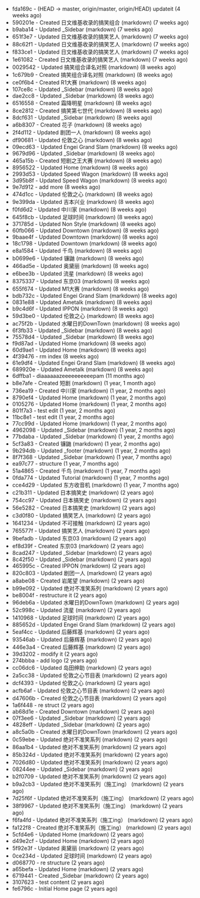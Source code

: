* fda169c - (HEAD -> master, origin/master, origin/HEAD) updateit (4 weeks ago) <tcgriffith>
* 590201e - Created 日文维基收录的搞笑组合 (markdown) (7 weeks ago) <TC>
* b9aba14 - Updated _Sidebar (markdown) (7 weeks ago) <TC>
* 651f3e7 - Updated 日文维基收录的搞笑艺人 (markdown) (7 weeks ago) <TC>
* 88c62f1 - Updated 日文维基收录的搞笑艺人 (markdown) (7 weeks ago) <TC>
* f833ce1 - Updated 日文维基收录的搞笑艺人 (markdown) (7 weeks ago) <TC>
* 1e61082 - Created 日文维基收录的搞笑艺人 (markdown) (7 weeks ago) <TC>
* 0029542 - Updated 搞笑组合译名对照 (markdown) (8 weeks ago) <TC>
* 1c679b9 - Created 搞笑组合译名对照 (markdown) (8 weeks ago) <TC>
* ce0f6b4 - Created R1大赛 (markdown) (8 weeks ago) <TC>
* 107ce8c - Updated _Sidebar (markdown) (8 weeks ago) <TC>
* dae2cc8 - Updated _Sidebar (markdown) (8 weeks ago) <TC>
* 6516558 - Created 霜降明星 (markdown) (8 weeks ago) <TC>
* 8ce2812 - Created 搞笑第七世代 (markdown) (8 weeks ago) <TC>
* 8dcf631 - Updated _Sidebar (markdown) (8 weeks ago) <TC>
* a6b8307 - Created 花子 (markdown) (8 weeks ago) <TC>
* 2f4d112 - Updated 剧团一人 (markdown) (8 weeks ago) <TC>
* df90681 - Updated 伦敦之心 (markdown) (8 weeks ago) <TC>
* 09ecd63 - Updated Engei Grand Slam (markdown) (8 weeks ago) <TC>
* 9679d96 - Updated _Sidebar (markdown) (8 weeks ago) <TC>
* 465a15b - Created 短剧之王大赛 (markdown) (8 weeks ago) <TC>
* 8956522 - Updated Home (markdown) (8 weeks ago) <TC>
* 2993d53 - Updated Speed Wagon (markdown) (8 weeks ago) <TC>
* 3d95b8f - Updated Speed Wagon (markdown) (8 weeks ago) <TC>
* 9e7d912 - add more (8 weeks ago) <tcgriffith>
* 474d1cc - Updated 伦敦之心 (markdown) (8 weeks ago) <TC>
* 9e399da - Updated 吉本兴业 (markdown) (8 weeks ago) <TC>
* f0fd6d2 - Updated 中川家 (markdown) (8 weeks ago) <TC>
* 645f8cb - Updated 足球时间 (markdown) (8 weeks ago) <TC>
* 371785d - Updated Non Style (markdown) (8 weeks ago) <TC>
* 60fb066 - Updated Downtown (markdown) (8 weeks ago) <TC>
* 9baae4f - Updated Downtown (markdown) (8 weeks ago) <TC>
* 18c1798 - Updated Downtown (markdown) (8 weeks ago) <TC>
* e8a1584 - Updated 千鸟 (markdown) (8 weeks ago) <TC>
* b0699e6 - Updated 镰鼬 (markdown) (8 weeks ago) <TC>
* 466ad5e - Updated 奥黛丽 (markdown) (8 weeks ago) <TC>
* e6bee3b - Updated 流星 (markdown) (8 weeks ago) <TC>
* 8375337 - Updated 东京03 (markdown) (8 weeks ago) <TC>
* 655f674 - Updated M1大赛 (markdown) (8 weeks ago) <TC>
* bdb732c - Updated Engei Grand Slam (markdown) (8 weeks ago) <TC>
* 0831e88 - Updated Ametalk (markdown) (8 weeks ago) <TC>
* b9c4d6f - Updated IPPON (markdown) (8 weeks ago) <TC>
* 59d3be0 - Updated 伦敦之心 (markdown) (8 weeks ago) <TC>
* ac75f2b - Updated 水曜日的DownTown (markdown) (8 weeks ago) <TC>
* 6f3fb33 - Updated _Sidebar (markdown) (8 weeks ago) <TC>
* 75578d4 - Updated _Sidebar (markdown) (8 weeks ago) <TC>
* f9d87ad - Updated Home (markdown) (8 weeks ago) <TC>
* 60d9ae1 - Updated Home (markdown) (8 weeks ago) <TC>
* 4f39476 - rm index (8 weeks ago) <tcgriffith>
* 61e9df4 - Updated Engei Grand Slam (markdown) (8 weeks ago) <TC>
* 689920e - Updated Ametalk (markdown) (8 weeks ago) <TC>
* 6dffba1 - diaaaaaazeeeeeeeeeepam (11 months ago) <tcgriffith>
* b8e7afe - Created 短剧 (markdown) (1 year, 1 month ago) <TC>
* 736ea19 - Created 中川家 (markdown) (1 year, 2 months ago) <TC>
* 8790ef4 - Updated Home (markdown) (1 year, 2 months ago) <TC>
* 0105276 - Updated Home (markdown) (1 year, 2 months ago) <TC>
* 801f7a3 - test edit (1 year, 2 months ago) <TC>
* 11bc8e1 - test edit (1 year, 2 months ago) <TC>
* 77cc99d - Updated Home (markdown) (1 year, 2 months ago) <TC>
* 4962098 - Updated _Sidebar (markdown) (1 year, 2 months ago) <TC>
* 77bdaba - Updated _Sidebar (markdown) (1 year, 2 months ago) <TC>
* 5cf3a83 - Created 镰鼬 (markdown) (1 year, 2 months ago) <TC>
* 9b294db - Updated _footer (markdown) (1 year, 2 months ago) <TC>
* 8f7f368 - Updated _Sidebar (markdown) (1 year, 7 months ago) <TC>
* ea97c77 - structure (1 year, 7 months ago) <tcgriffith>
* 51a4865 - Created 千鸟 (markdown) (1 year, 7 months ago) <TC>
* 0fda774 - Updated Tutorial (markdown) (1 year, 7 months ago) <TC>
* cce4d29 - Updated 东方收音机 (markdown) (1 year, 7 months ago) <TC>
* c21b311 - Updated 日本搞笑史 (markdown) (2 years ago) <TC>
* 754cc97 - Updated 日本搞笑史 (markdown) (2 years ago) <TC>
* 56e5282 - Created 日本搞笑史 (markdown) (2 years ago) <TC>
* c3d0f80 - Updated 搞笑艺人 (markdown) (2 years ago) <TC>
* 1641234 - Updated 不可接触 (markdown) (2 years ago) <crossrx>
* 765577f - Updated 搞笑艺人 (markdown) (2 years ago) <TC>
* 9befadb - Updated 东京03 (markdown) (2 years ago) <TC>
* ef8d39f - Created 东京03 (markdown) (2 years ago) <TC>
* 8cad247 - Updated _Sidebar (markdown) (2 years ago) <TC>
* 8c42f50 - Updated _Sidebar (markdown) (2 years ago) <TC>
* 465995c - Created IPPON (markdown) (2 years ago) <TC>
* 820c803 - Updated 剧团一人 (markdown) (2 years ago) <TC>
* a8abe08 - Created 岩尾望 (markdown) (2 years ago) <TC>
* b99e092 - Updated 绝对不准笑系列 (markdown) (2 years ago) <Humi2314>
* be8004f - restructure it (2 years ago) <tcgriffith>
* 96deb6a - Updated 水曜日的DownTown (markdown) (2 years ago) <Humi2314>
* 52c998c - Updated 流星 (markdown) (2 years ago) <tohrusnbs>
* 1410968 - Updated 足球时间 (markdown) (2 years ago) <TC>
* 885652d - Updated Engei Grand Slam (markdown) (2 years ago) <TC>
* 5eaf4cc - Updated 后藤辉基 (markdown) (2 years ago) <TC>
* 93546ab - Updated 后藤辉基 (markdown) (2 years ago) <TC>
* 446e3a4 - Created 后藤辉基 (markdown) (2 years ago) <TC>
* 39d3202 - modify it (2 years ago) <tcgriffith>
* 274bbba - add logo (2 years ago) <tcgriffith>
* cc06dc6 - Updated 岛田绅助 (markdown) (2 years ago) <TC>
* 2a5cc38 - Updated 伦敦之心节目表 (markdown) (2 years ago) <TC>
* dcf4393 - Updated 伦敦之心 (markdown) (2 years ago) <TC>
* acfb6af - Updated 伦敦之心节目表 (markdown) (2 years ago) <TC>
* d47606b - Created 伦敦之心节目表 (markdown) (2 years ago) <TC>
* 1a6f448 - re struct (2 years ago) <tcgriffith>
* ab68d1e - Created Downtown (markdown) (2 years ago) <TC>
* 07f3ee6 - Updated _Sidebar (markdown) (2 years ago) <TC>
* 4828eff - Updated _Sidebar (markdown) (2 years ago) <Humi2314>
* a8c5a0b - Created 水曜日的DownTown (markdown) (2 years ago) <Humi2314>
* 0c59ebe - Updated 绝对不准笑系列 (markdown) (2 years ago) <Humi2314>
* 86aa1b4 - Updated 绝对不准笑系列 (markdown) (2 years ago) <Humi2314>
* 85b324d - Updated 绝对不准笑系列 (markdown) (2 years ago) <Humi2314>
* 7026d80 - Updated 绝对不准笑系列 (markdown) (2 years ago) <Humi2314>
* 08244ee - Updated _Sidebar (markdown) (2 years ago) <Humi2314>
* b2f0709 - Updated 绝对不准笑系列 (markdown) (2 years ago) <Humi2314>
* b9a2cb3 - Updated 绝对不准笑系列（施工ing） (markdown) (2 years ago) <Humi2314>
* 7d25f6f - Updated 绝对不准笑系列（施工ing） (markdown) (2 years ago) <Humi2314>
* 38f9967 - Updated 绝对不准笑系列（施工ing） (markdown) (2 years ago) <Humi2314>
* f6fa4fd - Updated 绝对不准笑系列（施工ing） (markdown) (2 years ago) <Humi2314>
* fa122f8 - Created 绝对不准笑系列（施工ing） (markdown) (2 years ago) <Humi2314>
* 5cfd4e6 - Updated Home (markdown) (2 years ago) <TC>
* d49e2cf - Updated Home (markdown) (2 years ago) <TC>
* 5f92e3f - Updated 奥黛丽 (markdown) (2 years ago) <TC>
* 0ce234d - Updated 足球时间 (markdown) (2 years ago) <TC>
* d068770 - re structure (2 years ago) <tcgriffith>
* a65befa - Updated Home (markdown) (2 years ago) <TC>
* 6719441 - Created _Sidebar (markdown) (2 years ago) <TC>
* 3107623 - test content (2 years ago) <tcgriffith>
* fe6796c - Initial Home page (2 years ago) <TC>